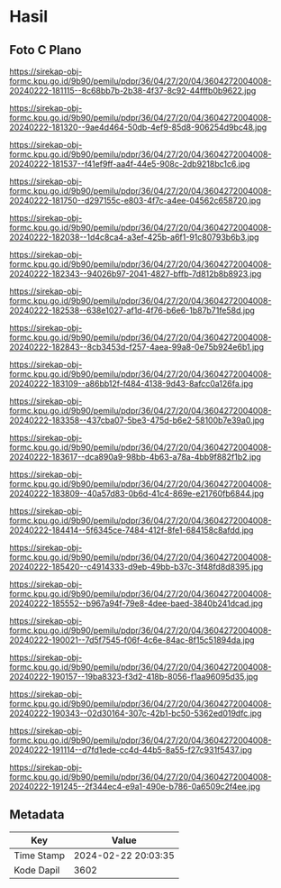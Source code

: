 # Hasil

## Foto C Plano

https://sirekap-obj-formc.kpu.go.id/9b90/pemilu/pdpr/36/04/27/20/04/3604272004008-20240222-181115--8c68bb7b-2b38-4f37-8c92-44fffb0b9622.jpg

https://sirekap-obj-formc.kpu.go.id/9b90/pemilu/pdpr/36/04/27/20/04/3604272004008-20240222-181320--9ae4d464-50db-4ef9-85d8-906254d9bc48.jpg

https://sirekap-obj-formc.kpu.go.id/9b90/pemilu/pdpr/36/04/27/20/04/3604272004008-20240222-181537--f41ef9ff-aa4f-44e5-908c-2db9218bc1c6.jpg

https://sirekap-obj-formc.kpu.go.id/9b90/pemilu/pdpr/36/04/27/20/04/3604272004008-20240222-181750--d297155c-e803-4f7c-a4ee-04562c658720.jpg

https://sirekap-obj-formc.kpu.go.id/9b90/pemilu/pdpr/36/04/27/20/04/3604272004008-20240222-182038--1d4c8ca4-a3ef-425b-a6f1-91c80793b6b3.jpg

https://sirekap-obj-formc.kpu.go.id/9b90/pemilu/pdpr/36/04/27/20/04/3604272004008-20240222-182343--94026b97-2041-4827-bffb-7d812b8b8923.jpg

https://sirekap-obj-formc.kpu.go.id/9b90/pemilu/pdpr/36/04/27/20/04/3604272004008-20240222-182538--638e1027-af1d-4f76-b6e6-1b87b71fe58d.jpg

https://sirekap-obj-formc.kpu.go.id/9b90/pemilu/pdpr/36/04/27/20/04/3604272004008-20240222-182843--8cb3453d-f257-4aea-99a8-0e75b924e6b1.jpg

https://sirekap-obj-formc.kpu.go.id/9b90/pemilu/pdpr/36/04/27/20/04/3604272004008-20240222-183109--a86bb12f-f484-4138-9d43-8afcc0a126fa.jpg

https://sirekap-obj-formc.kpu.go.id/9b90/pemilu/pdpr/36/04/27/20/04/3604272004008-20240222-183358--437cba07-5be3-475d-b6e2-58100b7e39a0.jpg

https://sirekap-obj-formc.kpu.go.id/9b90/pemilu/pdpr/36/04/27/20/04/3604272004008-20240222-183617--dca890a9-98bb-4b63-a78a-4bb9f882f1b2.jpg

https://sirekap-obj-formc.kpu.go.id/9b90/pemilu/pdpr/36/04/27/20/04/3604272004008-20240222-183809--40a57d83-0b6d-41c4-869e-e21760fb6844.jpg

https://sirekap-obj-formc.kpu.go.id/9b90/pemilu/pdpr/36/04/27/20/04/3604272004008-20240222-184414--5f6345ce-7484-412f-8fe1-684158c8afdd.jpg

https://sirekap-obj-formc.kpu.go.id/9b90/pemilu/pdpr/36/04/27/20/04/3604272004008-20240222-185420--c4914333-d9eb-49bb-b37c-3f48fd8d8395.jpg

https://sirekap-obj-formc.kpu.go.id/9b90/pemilu/pdpr/36/04/27/20/04/3604272004008-20240222-185552--b967a94f-79e8-4dee-baed-3840b241dcad.jpg

https://sirekap-obj-formc.kpu.go.id/9b90/pemilu/pdpr/36/04/27/20/04/3604272004008-20240222-190021--7d5f7545-f06f-4c6e-84ac-8f15c51894da.jpg

https://sirekap-obj-formc.kpu.go.id/9b90/pemilu/pdpr/36/04/27/20/04/3604272004008-20240222-190157--19ba8323-f3d2-418b-8056-f1aa96095d35.jpg

https://sirekap-obj-formc.kpu.go.id/9b90/pemilu/pdpr/36/04/27/20/04/3604272004008-20240222-190343--02d30164-307c-42b1-bc50-5362ed019dfc.jpg

https://sirekap-obj-formc.kpu.go.id/9b90/pemilu/pdpr/36/04/27/20/04/3604272004008-20240222-191114--d7fd1ede-cc4d-44b5-8a55-f27c931f5437.jpg

https://sirekap-obj-formc.kpu.go.id/9b90/pemilu/pdpr/36/04/27/20/04/3604272004008-20240222-191245--2f344ec4-e9a1-490e-b786-0a6509c2f4ee.jpg


## Metadata

| Key        | Value               |
| ---------- | ------------------- |
| Time Stamp | 2024-02-22 20:03:35 |
| Kode Dapil | 3602                |




